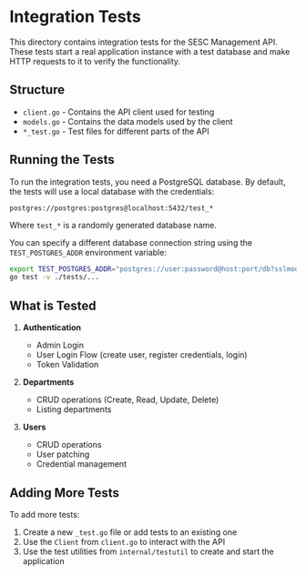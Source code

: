 # Integration Tests

This directory contains integration tests for the SESC Management API. These tests start a real application instance with a test database and make HTTP requests to it to verify the functionality.

## Structure

- `client.go` - Contains the API client used for testing
- `models.go` - Contains the data models used by the client
- `*_test.go` - Test files for different parts of the API

## Running the Tests

To run the integration tests, you need a PostgreSQL database. By default, the tests will use a local database with the credentials:

```
postgres://postgres:postgres@localhost:5432/test_*
```

Where `test_*` is a randomly generated database name.

You can specify a different database connection string using the `TEST_POSTGRES_ADDR` environment variable:

```bash
export TEST_POSTGRES_ADDR="postgres://user:password@host:port/db?sslmode=disable"
go test -v ./tests/...
```

## What is Tested

1. **Authentication**
   - Admin Login
   - User Login Flow (create user, register credentials, login)
   - Token Validation

2. **Departments**
   - CRUD operations (Create, Read, Update, Delete)
   - Listing departments

3. **Users**
   - CRUD operations
   - User patching
   - Credential management

## Adding More Tests

To add more tests:

1. Create a new `_test.go` file or add tests to an existing one
2. Use the `Client` from `client.go` to interact with the API
3. Use the test utilities from `internal/testutil` to create and start the application 